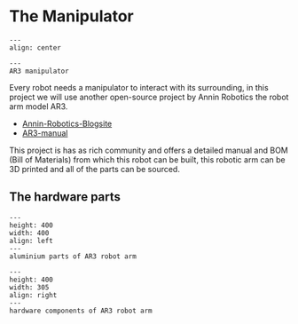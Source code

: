 # The Manipulator   
```{figure} ../imgs/Ar3.jpg
---
align: center

---
AR3 manipulator
```

Every robot needs a manipulator to interact with its surrounding, in this
project we will use another open-source project by Annin Robotics the robot arm model AR3.  

*   [Annin-Robotics-Blogsite](https://www.anninrobotics.com/)  
*   [AR3-manual](https://drive.google.com/file/d/1RTrN32WDTpDZGJapVFAvZOyV8Nq2nmqc/view)

This project is has as rich community and offers a detailed manual and BOM (Bill of Materials) from which this robot can be built, this robotic arm can be 3D printed and all of the parts can be sourced.


## The hardware parts
```{figure} ../imgs/aluminum.png
--- 
height: 400
width: 400
align: left
---
aluminium parts of AR3 robot arm
```
```{figure} ../imgs/hardware.png
---
height: 400
width: 305
align: right
---
hardware components of AR3 robot arm
```

